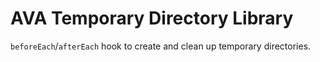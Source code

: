 # AVA Temporary Directory Library

`beforeEach`/`afterEach` hook to create and clean up temporary directories.
